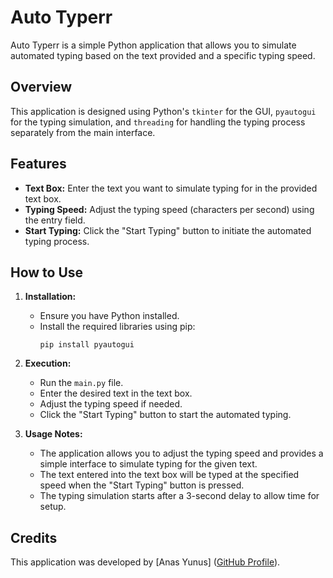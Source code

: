 # Auto Typerr

Auto Typerr is a simple Python application that allows you to simulate automated typing based on the text provided and a specific typing speed.

## Overview

This application is designed using Python's `tkinter` for the GUI, `pyautogui` for the typing simulation, and `threading` for handling the typing process separately from the main interface.

## Features

- **Text Box:** Enter the text you want to simulate typing for in the provided text box.
- **Typing Speed:** Adjust the typing speed (characters per second) using the entry field.
- **Start Typing:** Click the "Start Typing" button to initiate the automated typing process.

## How to Use

1. **Installation:**
   - Ensure you have Python installed.
   - Install the required libraries using pip:
     ```
     pip install pyautogui
     ```

2. **Execution:**
   - Run the `main.py` file.
   - Enter the desired text in the text box.
   - Adjust the typing speed if needed.
   - Click the "Start Typing" button to start the automated typing.

3. **Usage Notes:**
   - The application allows you to adjust the typing speed and provides a simple interface to simulate typing for the given text.
   - The text entered into the text box will be typed at the specified speed when the "Start Typing" button is pressed.
   - The typing simulation starts after a 3-second delay to allow time for setup.

## Credits

This application was developed by [Anas Yunus] ([GitHub Profile](https://github.com/anas-yunus)).
